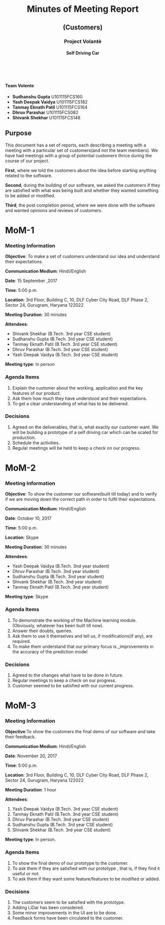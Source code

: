 <div align=center>
  <h1>Minutes of Meeting Report</h1>
  <h2>(Customers)</h2>
  <h3>Project Volantè</h3>
  <h4> Self Driving Car </h4><br />
</div><br /><br />

#### Team Volente
- **Sudhanshu Gupta** U101115FCS160
- **Yash Deepak Vaidya** U101115FCS182
- **Tanmay Eknath Patil** U101115FCS164
- **Dhruv Parashar** U101115FCS082
- **Shivank Shekhar** U101115FCS148

## Purpose

This document has a set of reports, each describing a meeting with a meeting 
with a particular set of customers(and not the team members). We have had meetings
with a group of potential customers thrice during the course of our project.

**First**, where we told the customers about the idea before starting anything related to the software.

**Second**, during the building of our software, we asked the customers if they are
    satisfied with what was being built and whether they wanted something to be added or modified.

**Third**, the post completion period, where we were done with the software and wanted 
    opinions and reviews of customers.

# MoM-1

### Meeting Information

**Objective**: To make a set of customers understand our idea and understand their expectations.

**Communication Medium**: Hindi/English

**Date**: 15 September ,2017  

**Time**: 5:00 p.m. 

**Location**: 3rd Floor, Building C, 10, DLF Cyber City Road, DLF Phase 2, Sector 24, Gurugram, Haryana 122022

**Meeting Duration**: 30 minutes

**Attendees**:

- Shivank Shekhar (B.Tech. 3rd year CSE student)
- Sudhanshu Gupta (B.Tech. 3rd year CSE student)
- Tanmay Eknath Patil (B.Tech. 3rd year CSE student)
- Dhruv Parashar (B.Tech. 3rd year CSE student)
- Yash Deepak Vaidya (B.Tech. 3rd year CSE student)

**Meeting type**: In person

### Agenda Items

1. Explain the customer about the working, application and the key features of our product.
2. Ask them how much they have understood and their expectations.
3. To get a clear understanding of what has to be delivered.

### Decisions

1. Agreed on the deliverables, that is, what exactly our customer want. We will be building a prototype of a self driving car which can be scaled for production.
2. Schedule the activities.
3. Regular meetings will be held to keep a check on our progress.


# MoM-2

### Meeting Information

**Objective**: To show the customer our software(built till today) and to verify 
if we are moving down the correct path in order to fulfil their expectations.  

**Communication Medium**: Hindi/English

**Date**: October 10, 2017

**Time**: 5:00 p.m.

**Location**: Skype 

**Meeting Duration**: 30 minutes

**Attendees**:
- Yash Deepak Vaidya (B.Tech. 3nd year student)
- Dhruv Parashar (B.Tech. 3nd year student)
- Sudhanshu Gupta (B.Tech. 3nd year student)
- Shivank Shekhar (B.Tech. 3nd year student)
- Tanmay Eknath Patil (B.Tech. 3nd year student)

**Meeting type**: Skype

### Agenda Items

1. To demonstrate the working of the Machine learning module. (Obviously, whatever has been built till now).
2. Answer their doubts, queries.
3. Ask them to use it themselves and tell us, if modifications(if any), are required.
4. To make them understand that our primary focus is _improvements in the accuracy of the prediction model


### Decisions

1. Agreed to the changes what have to be done in future.
2. Regular meetings to keep a check on our progress.
3. Customer seemed to be satisfied with our current progress.

# MoM-3

### Meeting Information

**Objective**:To show the customers the final demo of our software and take their feedback.

**Communication Medium**: Hindi/English

**Date**: November 20, 2017

**Time**: 5:00 p.m.

**Location**: 3rd Floor, Building C, 10, DLF Cyber City Road, DLF Phase 2, Sector 24, Gurugram, Haryana 122022

**Meeting Duration**: 1 hour

**Attendees**: 

1. Yash Deepak Vaidya (B.Tech. 3rd year CSE student)
2. Tanmay Eknath Patil (B.Tech. 3nd year CSE student)
3. Dhruv Parashar (B.Tech. 3nd year CSE student)
4. Sudhanshu Gupta (B.Tech. 3rd year CSE student)
5. Shivank Shekhar (B.Tech. 3rd year CSE student)

**Meeting type**: In person.

### Agenda Items

1. To show the final demo of our prototype to the customer.
2. To ask them if they are satisfied with our prototype , that is, if they find it useful or not.
3. To ask them if they want some feature/features to be modified or added.

### Decisions

1. The customers seem to be satisfied with the prototype.
2. Adding LiDar has been considered.
3. Some minor improvements in the UI are to be done.
4. Feedback forms have been circulated to the customer.
